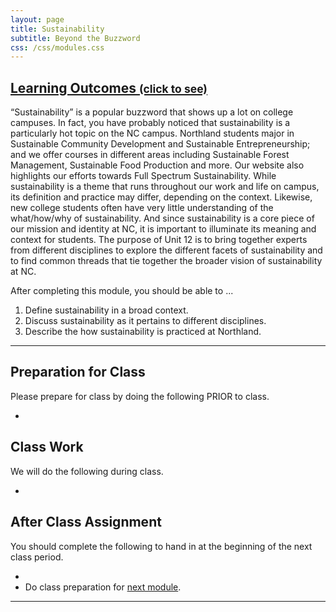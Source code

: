 ```yaml
---
layout: page
title: Sustainability
subtitle: Beyond the Buzzword
css: /css/modules.css
---
```


<div class="panel-group-ILOs">
  <div class="panel panel-default">
    <div class="panel-heading">
      <h2 class="panel-title">
        <a data-toggle="collapse" href="#ILOs">Learning Outcomes <small>(click to see)</small></a>
      </h2>
    </div>
    <div id="ILOs" class="panel-collapse collapse">
      <div class="panel-body">
<p>“Sustainability” is a popular buzzword that shows up a lot on college campuses. In fact, you have probably noticed that sustainability is a particularly hot topic on the NC campus. Northland students major in Sustainable Community Development and Sustainable Entrepreneurship; and we offer courses in different areas including Sustainable Forest Management, Sustainable Food Production and more. Our website also highlights our efforts towards Full Spectrum Sustainability. While sustainability is a theme that runs throughout our work and life on campus, its definition and practice may differ, depending on the context. Likewise, new college students often have very little understanding of the what/how/why of sustainability. And since sustainability is a core piece of our mission and identity at NC, it is important to illuminate its meaning and context for students. The purpose of Unit 12 is to bring together experts from different disciplines to explore the different facets of sustainability and to find common threads that tie together the broader vision of sustainability at NC.</p>

<p>After completing this module, you should be able to ...</p>

<ol>
  <li>Define sustainability in a broad context.</li>
  <li>Discuss sustainability as it pertains to different disciplines.</li>
  <li>Describe the how sustainability is practiced at Northland.</li>
</ol>
      </div>
    </div>
  </div>
</div>

----

## Preparation for Class

Please prepare for class by doing the following PRIOR to class.

* 

## Class Work

We will do the following during class.

* 

## After Class Assignment

You should complete the following to hand in at the beginning of the next class period.

* 
* Do class preparation for [next module](../Final).

----
